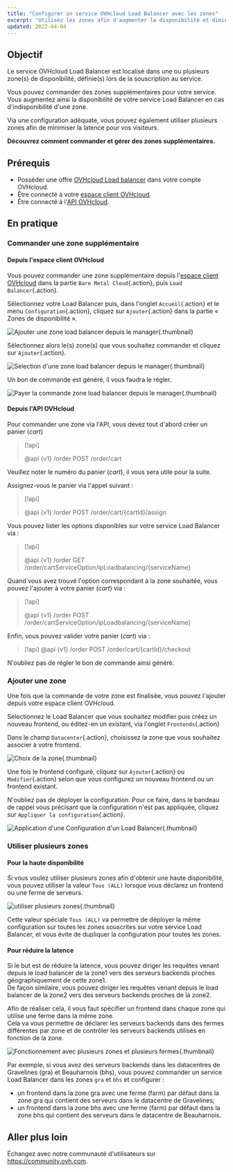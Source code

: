 ```yaml
---
title: "Configurer un service OVHcloud Load Balancer avec les zones"
excerpt: "Utilisez les zones afin d'augmenter la disponibilité et diminuer la latence"
updated: 2022-04-04
---
```


## Objectif

Le service OVHcloud Load Balancer est localisé dans une ou plusieurs zone(s) de disponibilité, définie(s) lors de la souscription au service.

Vous pouvez commander des zones supplémentaires pour votre service.
Vous augmentez ainsi la disponibilité de votre service Load Balancer en cas d'indisponibilité d'une zone.

Via une configuration adéquate, vous pouvez également utiliser plusieurs zones afin de minimiser la latence pour vos visiteurs.

**Découvrez comment commander et gérer des zones supplémentaires.**

## Prérequis

- Posséder une offre [OVHcloud Load balancer](https://www.ovh.com/fr/solutions/load-balancer/) dans votre compte OVHcloud.
- Être connecté à votre [espace client OVHcloud](https://www.ovh.com/auth/?action=gotomanager&from=https://www.ovh.com/fr/&ovhSubsidiary=fr).
- Être connecté à l'[API OVHcloud](https://api.ovh.com/).

## En pratique

### Commander une zone supplémentaire

#### Depuis l'espace client OVHcloud

Vous pouvez commander une zone supplémentaire depuis l'[espace client OVHcloud](https://www.ovh.com/auth/?action=gotomanager&from=https://www.ovh.com/fr/&ovhSubsidiary=fr) dans la partie `Bare Metal Cloud`{.action}, puis `Load Balancer`{.action}.

Sélectionnez votre Load Balancer puis, dans l'onglet `Accueil`{.action} et le menu `Configuration`{.action}, cliquez sur `Ajouter`{.action} dans la partie « Zones de disponibilité ».

![Ajouter une zone load balancer depuis le manager](images/add_Zone_IPLB.png){.thumbnail}

Sélectionnez alors le(s) zone(s) que vous souhaitez commander et cliquez sur `Ajouter`{.action}.
 
![Selection d'une zone load balancer depuis le manager](images/Select_Zone_IPLB.png){.thumbnail}

Un bon de commande est généré, il vous faudra le régler.

![Payer la commande zone load balancer depuis le manager](images/Paybill_Zone_IPLB.png){.thumbnail}

#### Depuis l'API OVHcloud

Pour commander une zone via l'API, vous devez tout d'abord créer un panier (*cart*)

> [!api]
>
> @api {v1} /order POST /order/cart
>

Veuillez noter le numéro du panier (*cart*), il vous sera utile pour la suite.

Assignez-vous le panier via l'appel suivant :

> [!api]
>
> @api {v1} /order POST /order/cart/{cartId}/assign
>

Vous pouvez lister les options disponibles sur votre service Load Balancer via :

> [!api]
>
> @api {v1} /order GET /order/cartServiceOption/ipLoadbalancing/{serviceName}
>

Quand vous avez trouvé l'option correspondant à la zone souhaitée, vous pouvez l'ajouter à votre panier (*cart*) via :

> [!api]
>
> @api {v1} /order POST /order/cartServiceOption/ipLoadbalancing/{serviceName}
>

Enfin, vous pouvez valider votre panier (*cart*) via :

> [!api]
> @api {v1} /order POST /order/cart/{cartId}/checkout
>

N'oubliez pas de régler le bon de commande ainsi généré.

### Ajouter une zone

Une fois que la commande de votre zone est finalisée, vous pouvez l'ajouter depuis votre espace client OVHcloud.

Sélectionnez le Load Balancer que vous souhaitez modifier puis créez un nouveau frontend, ou éditez-en un existant, via l'onglet `Frontends`{.action}

Dans le champ `Datacenter`{.action}, choisissez la zone que vous souhaitez associer à votre frontend.

![Choix de la zone](images/Select-Datacenter.png){.thumbnail}

Une fois le frontend configuré, cliquez sur `Ajouter`{.action} ou `Modifier`{.action} selon que vous configurez un nouveau frontend ou un frontend existant.

N'oubliez pas de déployer la configuration. Pour ce faire, dans le bandeau de rappel vous précisant que la configuration n'est pas appliquée, cliquez sur `Appliquer la configuration`{.action}.

![Application d'une Configuration d'un Load Balancer](images/apply-configuration.PNG){.thumbnail}

### Utiliser plusieurs zones

#### Pour la haute disponibilité

Si vous voulez utiliser plusieurs zones afin d'obtenir une haute disponibilité, vous pouvez utiliser la valeur `Tous (ALL)` lorsque vous déclarez un frontend ou une ferme de serveurs.

![utiliser plusieurs zones](images/Edit-frontend-All-iplb.png){.thumbnail}

Cette valeur spéciale `Tous (ALL)` va permettre de déployer la même configuration sur toutes les zones souscrites sur votre service Load Balancer, et vous évite de dupliquer la configuration pour toutes les zones.

#### Pour réduire la latence

Si le but est de réduire la latence, vous pouvez diriger les requêtes venant depuis le load balancer de la zone1 vers des serveurs backends proches géographiquement de cette zone1.<br>
De façon similaire, vous pouvez diriger les requêtes venant depuis le load balancer de la zone2 vers des serveurs backends proches de la zone2.

Afin de réaliser cela, il vous faut spécifier un frontend dans chaque zone qui utilise une ferme dans la même zone.<br>
Cela va vous permettre de déclarer les serveurs backends dans des fermes différentes par zone et de contrôler les serveurs backends utilisés en fonction de la zone.

![Fonctionnement avec plusieurs zones et plusieurs fermes](images/multi_zones_multi_backends.png){.thumbnail}

Par exemple, si vous avez des serveurs backends dans les datacentres de Gravelines (gra) et Beauharnois (bhs),
vous pouvez commander un service Load Balancer dans les zones `gra` et `bhs` et configurer :

- un frontend dans la zone gra avec une ferme (farm) par défaut dans la zone gra qui contient des serveurs dans le datacentre de Gravelines;
- un frontend dans la zone bhs avec une ferme (farm) par défaut dans la zone bhs qui contient des serveurs dans le datacentre de Beauharnois.

## Aller plus loin

Échangez avec notre communauté d'utilisateurs sur <https://community.ovh.com>.
